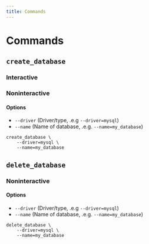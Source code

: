 ```yaml
---
title: Commands
---
```


# Commands

## `create_database`

### Interactive

### Noninteractive

#### Options

* `--driver` (Driver/type, .e.g `--driver=mysql`)
* `--name` (Name of database, .e.g. `--name=my_database`)

```shell
create_database \
    --driver=mysql \
    --name=my_database
```

## `delete_database`

### Noninteractive

#### Options

* `--driver` (Driver/type, .e.g `--driver=mysql`)
* `--name` (Name of database, .e.g. `--name=my_database`)

```shell
delete_database \
    --driver=mysql \
    --name=my_database
```

